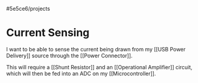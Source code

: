 #5e5ce6/projects 

# Current Sensing

I want to be able to sense the current being drawn from my [[USB Power Delivery]] source through the [[Power Connector]].

This will require a [[Shunt Resistor]] and an [[Operational Amplifier]] circuit, which will then be fed into an ADC on my [[Microcontroller]].
